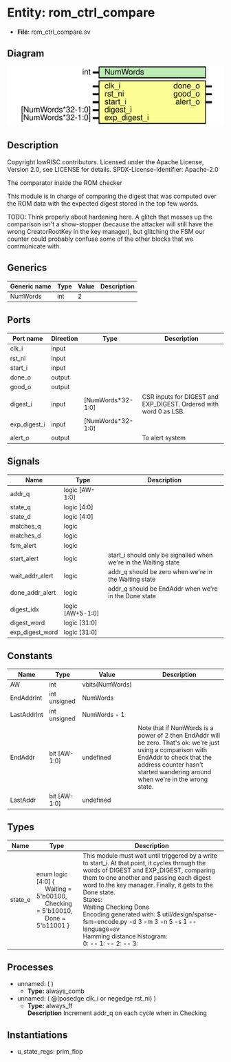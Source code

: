 # Entity: rom_ctrl_compare

- **File**: rom_ctrl_compare.sv
## Diagram

![Diagram](rom_ctrl_compare.svg "Diagram")
## Description

 Copyright lowRISC contributors.
 Licensed under the Apache License, Version 2.0, see LICENSE for details.
 SPDX-License-Identifier: Apache-2.0

 The comparator inside the ROM checker

 This module is in charge of comparing the digest that was computed over the ROM data with the
 expected digest stored in the top few words.


 TODO: Think properly about hardening here. A glitch that messes up the comparison isn't a
       show-stopper (because the attacker will still have the wrong CreatorRootKey in the key
       manager), but glitching the FSM our counter could probably confuse some of the other blocks
       that we communicate with.

## Generics

| Generic name | Type | Value | Description |
| ------------ | ---- | ----- | ----------- |
| NumWords     | int  | 2     |             |
## Ports

| Port name    | Direction | Type              | Description                                                        |
| ------------ | --------- | ----------------- | ------------------------------------------------------------------ |
| clk_i        | input     |                   |                                                                    |
| rst_ni       | input     |                   |                                                                    |
| start_i      | input     |                   |                                                                    |
| done_o       | output    |                   |                                                                    |
| good_o       | output    |                   |                                                                    |
| digest_i     | input     | [NumWords*32-1:0] |  CSR inputs for DIGEST and EXP_DIGEST. Ordered with word 0 as LSB. |
| exp_digest_i | input     | [NumWords*32-1:0] |                                                                    |
| alert_o      | output    |                   |  To alert system                                                   |
## Signals

| Name            | Type             | Description                                                        |
| --------------- | ---------------- | ------------------------------------------------------------------ |
| addr_q          | logic [AW-1:0]   |                                                                    |
| state_q         | logic [4:0]      |                                                                    |
| state_d         | logic [4:0]      |                                                                    |
| matches_q       | logic            |                                                                    |
| matches_d       | logic            |                                                                    |
| fsm_alert       | logic            |                                                                    |
| start_alert     | logic            |  start_i should only be signalled when we're in the Waiting state  |
| wait_addr_alert | logic            |  addr_q should be zero when we're in the Waiting state             |
| done_addr_alert | logic            |  addr_q should be EndAddr when we're in the Done state             |
| digest_idx      | logic [AW+5-1:0] |                                                                    |
| digest_word     | logic [31:0]     |                                                                    |
| exp_digest_word | logic [31:0]     |                                                                    |
## Constants

| Name        | Type         | Value           | Description                                                                                                                                                                                                                 |
| ----------- | ------------ | --------------- | --------------------------------------------------------------------------------------------------------------------------------------------------------------------------------------------------------------------------- |
| AW          | int          | vbits(NumWords) |                                                                                                                                                                                                                             |
| EndAddrInt  | int unsigned | NumWords        |                                                                                                                                                                                                                             |
| LastAddrInt | int unsigned | NumWords - 1    |                                                                                                                                                                                                                             |
| EndAddr     | bit [AW-1:0] | undefined       |  Note that if NumWords is a power of 2 then EndAddr will be zero. That's ok: we're just using a  comparison with EndAddr to check that the address counter hasn't started wandering around when  we're in the wrong state.  |
| LastAddr    | bit [AW-1:0] | undefined       |                                                                                                                                                                                                                             |
## Types

| Name    | Type                                                                                                                                                                                                         | Description                                                                                                                                                                                                                                                                                                                                                                                                                                                                                                                                                                                                                                                              |
| ------- | ------------------------------------------------------------------------------------------------------------------------------------------------------------------------------------------------------------ | ------------------------------------------------------------------------------------------------------------------------------------------------------------------------------------------------------------------------------------------------------------------------------------------------------------------------------------------------------------------------------------------------------------------------------------------------------------------------------------------------------------------------------------------------------------------------------------------------------------------------------------------------------------------------ |
| state_e | enum logic [4:0] {<br><span style="padding-left:20px">     Waiting  = 5'b00100,<br><span style="padding-left:20px">     Checking = 5'b10010,<br><span style="padding-left:20px">     Done     = 5'b11001   } |  This module must wait until triggered by a write to start_i. At that point, it cycles through  the words of DIGEST and EXP_DIGEST, comparing them to one another and passing each digest word  to the key manager. Finally, it gets to the Done state.<br>  States:<br>     Waiting     Checking     Done<br>  Encoding generated with:  $ util/design/sparse-fsm-encode.py -d 3 -m 3 -n 5 -s 1 --language=sv<br>  Hamming distance histogram:<br>   0: --   1: --   2: --   3: |||||||||||||||||||| (66.67%)   4: |||||||||| (33.33%)   5: --<br>  Minimum Hamming distance: 3  Maximum Hamming distance: 4  Minimum Hamming weight: 1  Maximum Hamming weight: 3<br>  |
## Processes
- unnamed: (  )
  - **Type:** always_comb
- unnamed: ( @(posedge clk_i or negedge rst_ni) )
  - **Type:** always_ff
</br>**Description**
 Increment addr_q on each cycle when in Checking 
## Instantiations

- u_state_regs: prim_flop
